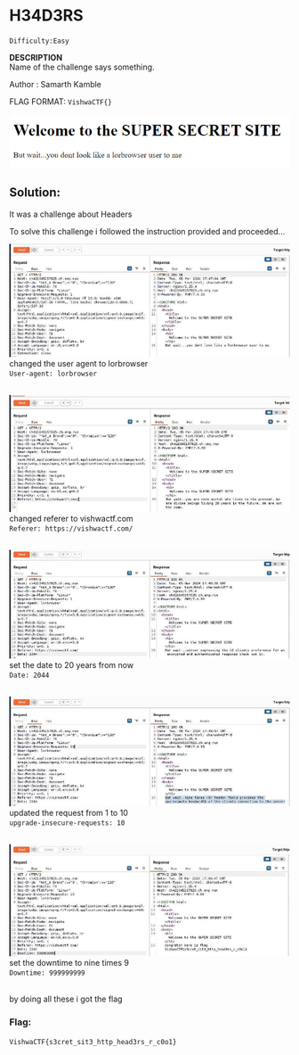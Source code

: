 # H34D3RS 
`Difficulty:Easy`

**DESCRIPTION**<br>
Name of the challenge says something.

Author : Samarth Kamble

FLAG FORMAT: `VishwaCTF{}`


![](../../assets/1_vmgfpiPvIn7SRU8JMwrDcg.png)

## Solution:

It was a challenge about Headers

To solve this challenge i followed the instruction provided and proceeded...

![](../../assets/1_Ns3RQD_58wqhHVGj50481w.jpg)
changed the user agent to lorbrowser<br>
`User-agent: lorbrowser`
<br><br>

![](../../assets/1_DMX2-dL59PAQ7GFGtMu3MA.jpg)
changed referer to vishwactf.com<br>
`Referer: https://vishwactf.com/`
<br><br>


![](../../assets/1_cCYadVQC3jzhBAf6a6t6CQ.jpg)
set the date to 20 years from now<br>
`Date: 2044` 
<br><br>


![](../../assets/1_vvILQO5kgC0n8RGyLNMwqQ.jpg)
updated the request from 1 to 10<br>
`upgrade-insecure-requests: 10`
<br><br>


![](../../assets/1_VC6Fota85l5tvFCfGJ3nrw.jpg)
set the downtime to nine times 9<br>
`Downtime: 999999999`
<br><br>

by doing all these i got the flag

### Flag:
`VishwaCTF{s3cret_sit3_http_head3rs_r_c0o1}`


